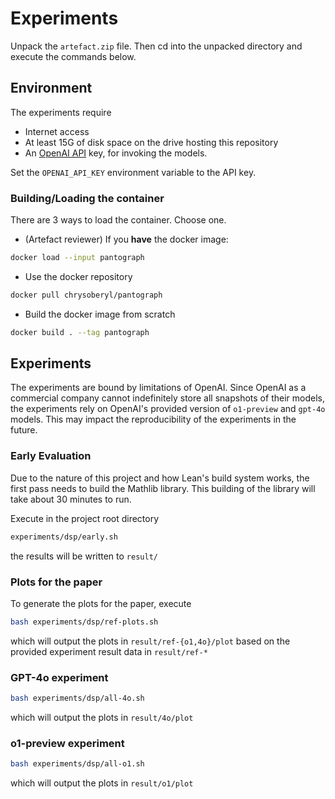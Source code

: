 # Experiments

Unpack the `artefact.zip` file. Then cd into the unpacked directory and execute
the commands below.

## Environment

The experiments require
- Internet access
- At least 15G of disk space on the drive hosting this repository
- An [OpenAI API](https://openai.com/index/openai-api/) key, for invoking the models.

Set the `OPENAI_API_KEY` environment variable to the API key.

### Building/Loading the container

There are 3 ways to load the container. Choose one.
- (Artefact reviewer) If you **have** the docker image:
``` sh
docker load --input pantograph
```
- Use the docker repository
``` sh
docker pull chrysoberyl/pantograph
```
- Build the docker image from scratch
``` sh
docker build . --tag pantograph
```

## Experiments

The experiments are bound by limitations of OpenAI. Since OpenAI as a commercial
company cannot indefinitely store all snapshots of their models, the experiments
rely on OpenAI's provided version of `o1-preview` and `gpt-4o` models. This may
impact the reproducibility of the experiments in the future.

### Early Evaluation

Due to the nature of this project and how Lean's build system works, the first
pass needs to build the Mathlib library. This building of the library will take
about 30 minutes to run.

Execute in the project root directory
``` sh
experiments/dsp/early.sh
```
the results will be written to `result/`

### Plots for the paper

To generate the plots for the paper, execute

``` sh
bash experiments/dsp/ref-plots.sh
```

which will output the plots in `result/ref-{o1,4o}/plot` based on the provided
experiment result data in `result/ref-*`

### GPT-4o experiment

``` sh
bash experiments/dsp/all-4o.sh
```

which will output the plots in `result/4o/plot`

### o1-preview experiment

``` sh
bash experiments/dsp/all-o1.sh
```

which will output the plots in `result/o1/plot`
